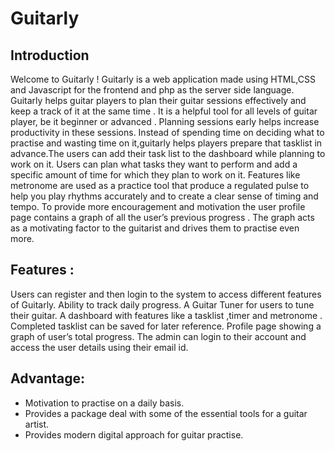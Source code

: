 # Guitarly
## Introduction

Welcome to Guitarly ! Guitarly is a web application made using HTML,CSS and Javascript for the frontend and php as the server side language. Guitarly helps guitar players to plan their guitar sessions effectively and keep a track of it at the same time . It is  a helpful tool for all levels of guitar player, be it beginner or advanced . Planning sessions early helps increase productivity in these sessions. Instead of spending time on deciding what to practise and wasting time on it,guitarly helps players prepare that tasklist in advance.The users can add their task list to the dashboard while planning to work on it. Users can plan what tasks they want to perform and add a specific amount of time for which they plan to work on it. Features like metronome are used as a practice tool that produce a regulated pulse to help you play rhythms accurately and  to create a clear sense of timing and tempo. To provide more encouragement and motivation the user profile page contains a graph of all the user’s previous progress . The graph acts as a motivating factor to the guitarist and drives them to practise even more.
## Features :

Users can register and then login to the system to access different features of Guitarly.
Ability to track daily progress.
A Guitar  Tuner for users to tune their guitar.
A dashboard with features like a tasklist ,timer and metronome . Completed tasklist can be saved for later reference.
Profile page showing a graph of user’s  total progress.
The admin can login to their account and access the user details using their email id.

## Advantage:
- Motivation to practise on a daily basis.
- Provides a package deal with some of the essential tools for a guitar artist.
- Provides modern digital approach for guitar practise.


